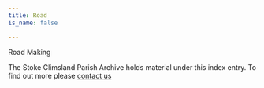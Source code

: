 ```yaml
---
title: Road
is_name: false

---
```


Road Making


The Stoke Climsland Parish Archive holds material under this index entry. To find out more please [contact us](/contact/)
